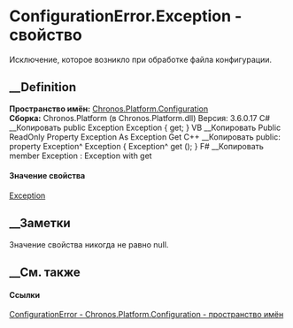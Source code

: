 # ConfigurationError.Exception - свойство
Исключение, которое возникло при обработке файла конфигурации.
## __Definition
 **Пространство имён:**
[Chronos.Platform.Configuration](N_Chronos_Platform_Configuration.htm)  
 **Сборка:** Chronos.Platform (в Chronos.Platform.dll) Версия: 3.6.0.17
C# __Копировать
     public Exception Exception { get; }
VB __Копировать
     Public ReadOnly Property Exception As Exception
    	Get
C++ __Копировать
     public:
    property Exception^ Exception {
    	Exception^ get ();
    }
F# __Копировать
     member Exception : Exception with get
#### Значение свойства
[Exception](https://learn.microsoft.com/dotnet/api/system.exception)
##  __Заметки
Значение свойства никогда не равно null.
## __См. также
#### Ссылки
[ConfigurationError -
](T_Chronos_Platform_Configuration_ConfigurationError.htm)
[Chronos.Platform.Configuration - пространство
имён](N_Chronos_Platform_Configuration.htm)
